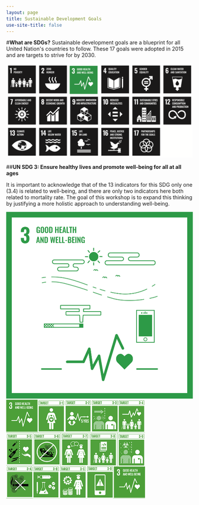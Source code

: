 ```yaml
---
layout: page
title: Sustainable Development Goals 
use-site-title: false
---
```


#**What are SDGs?**
 Sustainable development goals are a blueprint for all United Nation's countries to follow. These 17 goals were adopted in 2015 and are targets to strive for by 2030. 
 
 ![SDG_3](/assets/img/SDG_3.png)
 
 ##**UN SDG 3: Ensure healthy lives and promote well-being for all at all ages**
 
 
It is important to acknowledge that of the 13 indicators for this SDG only one (3.4) is related to well-being, and there are only two indicators here both related to mortality rate. The goal of this workshop is to expand this thinking by justifying a more holistic approach to understanding well-being. 

![3_SDG_MakeEveryDayCount_Gifs_GDU](/assets/img/3_SDG_MakeEveryDayCount_Gifs_GDU.gif)![SDG_3_unique](/assets/img/SDG_3_unique.png)
